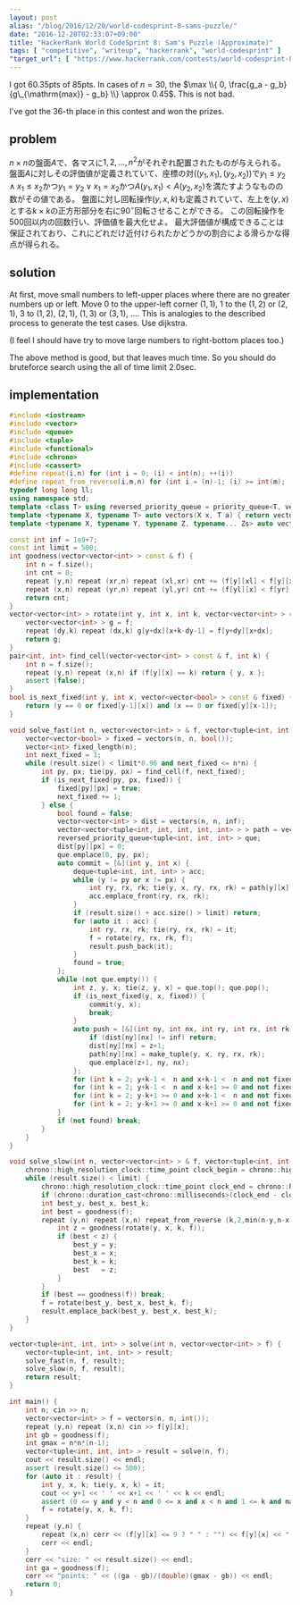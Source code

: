 ```yaml
---
layout: post
alias: "/blog/2016/12/20/world-codesprint-8-sams-puzzle/"
date: "2016-12-20T02:33:07+09:00"
title: "HackerRank World CodeSprint 8: Sam's Puzzle (Approximate)"
tags: [ "competitive", "writeup", "hackerrank", "world-codesprint" ]
"target_url": [ "https://www.hackerrank.com/contests/world-codesprint-8/challenges/sams-puzzle" ]
---
```


I got $60.35$pts of $85$pts. In cases of $n = 30$, the $\max \\{ 0, \frac{g_a - g_b}{g\_{\mathrm{max}} - g_b} \\} \approx 0.45$. This is not bad.

I've got the $36$-th place in this contest and won the prizes.

## problem

$n \times n$の盤面$A$で、各マスに$1, 2, \dots, n^2$がそれぞれ配置されたものが与えられる。
盤面$A$に対しその評価値が定義されていて、座標の対$((y_1, x_1), (y_2, x_2))$で$y_1 \le y_2 \land x_1 \le x_2$かつ$y_1 = y_2 \lor x_1 = x_2$かつ$A(y_1, x_1) \lt A(y_2, x_2)$を満たすようなものの数がその値である。
盤面に対し回転操作$(y, x, k)$も定義されていて、左上を$(y, x)$とする$k \times k$の正方形部分を右に$90^{\circ}$回転させることができる。
この回転操作を$500$回以内の回数行い、評価値を最大化せよ。
最大評価値が構成できることは保証されており、これにどれだけ近付けられたかどうかの割合による滑らかな得点が得られる。

## solution

At first, move small numbers to left-upper places where there are no greater numbers up or left.
Move $0$ to the upper-left corner $(1, 1)$, $1$ to the $(1, 2)$ or $(2, 1)$, $3$ to $(1, 2)$, $(2, 1)$, $(1, 3)$ or $(3, 1)$, $\dots$.
This is analogies to the described process to generate the test cases.
Use dijkstra.

(I feel I should have try to move large numbers to right-bottom places too.)

The above method is good, but that leaves much time.
So you should do bruteforce search using the all of time limit $2.0$sec.

## implementation

``` c++
#include <iostream>
#include <vector>
#include <queue>
#include <tuple>
#include <functional>
#include <chrono>
#include <cassert>
#define repeat(i,n) for (int i = 0; (i) < int(n); ++(i))
#define repeat_from_reverse(i,m,n) for (int i = (n)-1; (i) >= int(m); --(i))
typedef long long ll;
using namespace std;
template <class T> using reversed_priority_queue = priority_queue<T, vector<T>, greater<T> >;
template <typename X, typename T> auto vectors(X x, T a) { return vector<T>(x, a); }
template <typename X, typename Y, typename Z, typename... Zs> auto vectors(X x, Y y, Z z, Zs... zs) { auto cont = vectors(y, z, zs...); return vector<decltype(cont)>(x, cont); }

const int inf = 1e9+7;
const int limit = 500;
int goodness(vector<vector<int> > const & f) {
    int n = f.size();
    int cnt = 0;
    repeat (y,n) repeat (xr,n) repeat (xl,xr) cnt += (f[y][xl] < f[y][xr]);
    repeat (x,n) repeat (yr,n) repeat (yl,yr) cnt += (f[yl][x] < f[yr][x]);
    return cnt;
}
vector<vector<int> > rotate(int y, int x, int k, vector<vector<int> > const & f) {
    vector<vector<int> > g = f;
    repeat (dy,k) repeat (dx,k) g[y+dx][x+k-dy-1] = f[y+dy][x+dx];
    return g;
}
pair<int, int> find_cell(vector<vector<int> > const & f, int k) {
    int n = f.size();
    repeat (y,n) repeat (x,n) if (f[y][x] == k) return { y, x };
    assert (false);
}
bool is_next_fixed(int y, int x, vector<vector<bool> > const & fixed) {
    return (y == 0 or fixed[y-1][x]) and (x == 0 or fixed[y][x-1]);
}

void solve_fast(int n, vector<vector<int> > & f, vector<tuple<int, int, int> > & result) {
    vector<vector<bool> > fixed = vectors(n, n, bool());
    vector<int> fixed_length(n);
    int next_fixed = 1;
    while (result.size() < limit*0.96 and next_fixed <= n*n) {
        int py, px; tie(py, px) = find_cell(f, next_fixed);
        if (is_next_fixed(py, px, fixed)) {
            fixed[py][px] = true;
            next_fixed += 1;
        } else {
            bool found = false;
            vector<vector<int> > dist = vectors(n, n, inf);
            vector<vector<tuple<int, int, int, int, int> > > path = vectors(n, n, tuple<int, int, int, int, int>());
            reversed_priority_queue<tuple<int, int, int> > que;
            dist[py][px] = 0;
            que.emplace(0, py, px);
            auto commit = [&](int y, int x) {
                deque<tuple<int, int, int> > acc;
                while (y != py or x != px) {
                    int ry, rx, rk; tie(y, x, ry, rx, rk) = path[y][x];
                    acc.emplace_front(ry, rx, rk);
                }
                if (result.size() + acc.size() > limit) return;
                for (auto it : acc) {
                    int ry, rx, rk; tie(ry, rx, rk) = it;
                    f = rotate(ry, rx, rk, f);
                    result.push_back(it);
                }
                found = true;
            };
            while (not que.empty()) {
                int z, y, x; tie(z, y, x) = que.top(); que.pop();
                if (is_next_fixed(y, x, fixed)) {
                    commit(y, x);
                    break;
                }
                auto push = [&](int ny, int nx, int ry, int rx, int rk) {
                    if (dist[ny][nx] != inf) return;
                    dist[ny][nx] = z+1;
                    path[ny][nx] = make_tuple(y, x, ry, rx, rk);
                    que.emplace(z+1, ny, nx);
                };
                for (int k = 2; y+k-1 <  n and x+k-1 <  n and not fixed[y    ][x    ]; ++ k) push(y,     x+k-1, y,     x,     k); // right
                for (int k = 2; y+k-1 <  n and x-k+1 >= 0 and not fixed[y    ][x-k+1]; ++ k) push(y+k-1, x,     y,     x-k+1, k); // down
                for (int k = 2; y-k+1 >= 0 and x+k-1 <  n and not fixed[y-k+1][x    ]; ++ k) push(y-k+1, x,     y-k+1, x,     k); // up
                for (int k = 2; y-k+1 >= 0 and x-k+1 >= 0 and not fixed[y-k+1][x-k+1]; ++ k) push(y,     x-k+1, y-k+1, x-k+1, k); // left
            }
            if (not found) break;
        }
    }
}

void solve_slow(int n, vector<vector<int> > & f, vector<tuple<int, int, int> > & result) {
    chrono::high_resolution_clock::time_point clock_begin = chrono::high_resolution_clock::now();
    while (result.size() < limit) {
        chrono::high_resolution_clock::time_point clock_end = chrono::high_resolution_clock::now();
        if (chrono::duration_cast<chrono::milliseconds>(clock_end - clock_begin).count() >= 1900) break;
        int best_y, best_x, best_k;
        int best = goodness(f);
        repeat (y,n) repeat (x,n) repeat_from_reverse (k,2,min(n-y,n-x)+1) {
            int z = goodness(rotate(y, x, k, f));
            if (best < z) {
                best_y = y;
                best_x = x;
                best_k = k;
                best   = z;
            }
        }
        if (best == goodness(f)) break;
        f = rotate(best_y, best_x, best_k, f);
        result.emplace_back(best_y, best_x, best_k);
    }
}

vector<tuple<int, int, int> > solve(int n, vector<vector<int> > f) {
    vector<tuple<int, int, int> > result;
    solve_fast(n, f, result);
    solve_slow(n, f, result);
    return result;
}

int main() {
    int n; cin >> n;
    vector<vector<int> > f = vectors(n, n, int());
    repeat (y,n) repeat (x,n) cin >> f[y][x];
    int gb = goodness(f);
    int gmax = n*n*(n-1);
    vector<tuple<int, int, int> > result = solve(n, f);
    cout << result.size() << endl;
    assert (result.size() <= 500);
    for (auto it : result) {
        int y, x, k; tie(y, x, k) = it;
        cout << y+1 << ' ' << x+1 << ' ' << k << endl;
        assert (0 <= y and y < n and 0 <= x and x < n and 1 <= k and max(y,x) + k <= n);
        f = rotate(y, x, k, f);
    }
    repeat (y,n) {
        repeat (x,n) cerr << (f[y][x] <= 9 ? " " : "") << f[y][x] << " ";
        cerr << endl;
    }
    cerr << "size: " << result.size() << endl;
    int ga = goodness(f);
    cerr << "points: " << ((ga - gb)/(double)(gmax - gb)) << endl;
    return 0;
}
```
